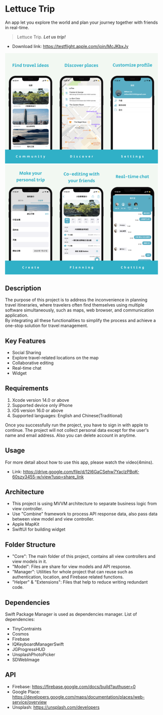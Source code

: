 # Lettuce Trip
An app let you explore the world and plan your journey together with friends in real-time.
> Lettuce Trip. ***Let us trip!***
- Download link: https://testflight.apple.com/join/McJKbxJy

<img src="https://github.com/milton0526/LettuceTrip/blob/main/CoverImages/Discover.png">
<img src="https://github.com/milton0526/LettuceTrip/blob/main/CoverImages/Editing.png">

## Description
The purpose of this project is to address the inconvenience in planning travel itineraries, where travelers often find themselves using multiple software simultaneously, such as maps, web browser, and communication application.   
By integrating all these functionalities to simplify the process and achieve a one-stop solution for travel management.

## Key Features
- Social Sharing
- Explore travel-related locations on the map
- Collaborative editing
- Real-time chat
- Widget

## Requirements
1. Xcode version 14.0 or above
2. Supported device only iPhone
3. iOS version 16.0 or above
4. Supported languages: English and Chinese(Traditional)

Once you successfully run the project, you have to sign in with apple to continue.
The project will not collect personal data except for the user's name and email address. Also you can delete account in anytime.

## Usage
For more detail about how to use this app, please watch the video(4mins).
- Link: https://drive.google.com/file/d/12I6GaCSehw7YaclzPBqK-60szy3455-w/view?usp=share_link

## Architecture
- This project is using MVVM architecture to separate business logic from view controller.
- Use "Combine" framework to process API response data, also pass data between view model and view controller.
- Apple MapKit
- SwiftUI for building widget

## Folder Structure
- "Core": The main folder of this project, contains all view controllers and view models in it.
- "Model": Files are share for view models and API response.
- "Manager": Utilities for whole project that can reuse such as authentication, location, and Firebase related functions.
- "Helper" & "Extensions": Files that help to reduce writing redundant code.

## Dependencies
Swift Package Manager is used as dependencies manager. List of dependencies:
- TinyContraints
- Cosmos
- Firebase
- IQKeyboardManagerSwift
- JGProgressHUD
- UnsplashPhotoPicker
- SDWebImage

## API
- Firebase: https://firebase.google.com/docs/build?authuser=0
- Google Place: https://developers.google.com/maps/documentation/places/web-service/overview
- Unsplash: https://unsplash.com/developers
